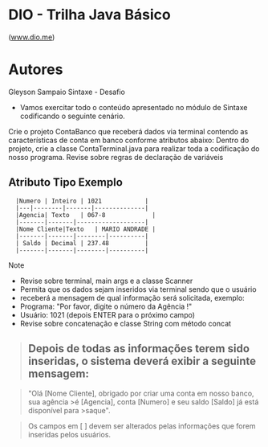 # DIO - Trilha Java Básico
 (www.dio.me)

# Autores
  Gleyson Sampaio
  Sintaxe - Desafio

  - Vamos exercitar todo o conteúdo apresentado no módulo de Sintaxe codificando o seguinte cenário.

Crie o projeto ContaBanco que receberá dados via terminal contendo as características de conta em banco conforme atributos abaixo:
Dentro do projeto, crie a classe ContaTerminal.java para realizar toda a codificação do nosso programa.
Revise sobre regras de declaração de variáveis

 ##   Atributo	Tipo	Exemplo
      |Numero |	Inteiro	| 1021            |
      |---|--------|-------|--------------|
      |Agencia|	Texto	| 067-8             |
      |-------|-------|-------------------|
      |Nome Cliente|Texto	| MARIO ANDRADE |
      |-------|-------|--------|----------|
      | Saldo | Decimal | 237.48          |
      |-------|-------|--------|----------|

>[!NOTE]
>* Revise sobre terminal, main args e a classe Scanner
>* Permita que os dados sejam inseridos via terminal sendo que o usuário
>* receberá a mensagem de qual informação será solicitada, exemplo:
>* Programa: "Por favor, digite o número da Agência !"
>* Usuário: 1021 (depois ENTER para o próximo campo)
>* Revise sobre concatenação e classe String com método concat

> ## Depois de todas as informações terem sido inseridas, o sistema deverá exibir a seguinte mensagem:

>"Olá [Nome Cliente], obrigado por criar uma conta em nosso banco, sua agência >é [Agencia], conta [Numero] e seu saldo [Saldo] já está disponível para >saque".

> Os campos em [ ] devem ser alterados pelas informações que forem inseridas 
> pelos usuários.